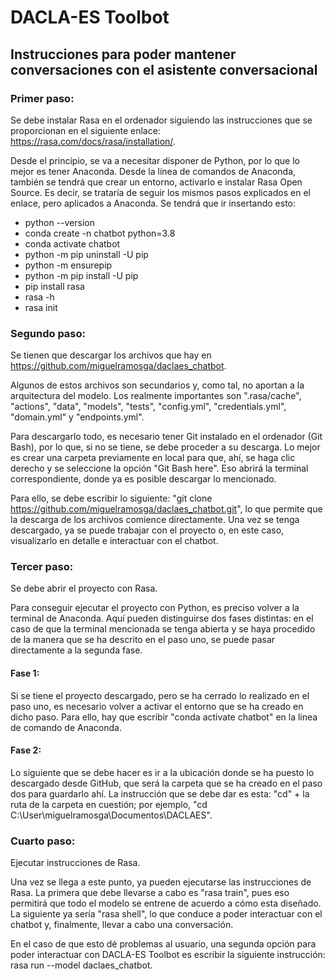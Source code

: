 # DACLA-ES Toolbot
## Instrucciones para poder mantener conversaciones con el asistente conversacional
### Primer paso: 

Se debe instalar Rasa en el ordenador siguiendo las instrucciones que se proporcionan en el siguiente enlace: https://rasa.com/docs/rasa/installation/.

Desde el principio, se va a necesitar disponer de Python, por lo que lo mejor es tener Anaconda. Desde la línea de comandos de Anaconda, también se tendrá que crear un entorno, activarlo e instalar Rasa Open Source. Es decir, se trataría de seguir los mismos pasos explicados en el enlace, pero aplicados a Anaconda. Se tendrá que ir insertando esto: 
  - python --version 
  - conda create -n chatbot python=3.8
  - conda activate chatbot
  - python -m pip uninstall -U pip
  - python -m ensurepip
  - python -m pip install -U pip
  - pip install rasa
  - rasa -h
  - rasa init


### Segundo paso:

Se tienen que descargar los archivos que hay en https://github.com/miguelramosga/daclaes_chatbot.

Algunos de estos archivos son secundarios y, como tal, no aportan a la arquitectura del modelo. Los realmente importantes son ".rasa/cache", "actions", "data", "models", "tests", "config.yml", "credentials.yml", "domain.yml" y "endpoints.yml". 

Para descargarlo todo, es necesario tener Git instalado en el ordenador (Git Bash), por lo que, si no se tiene, se debe proceder a su descarga. Lo mejor es crear una carpeta previamente en local para que, ahí, se haga clic derecho y se seleccione la opción "Git Bash here". Eso abrirá la terminal correspondiente, donde ya es posible descargar lo mencionado. 

Para ello, se debe escribir lo siguiente: "git clone https://github.com/miguelramosga/daclaes_chatbot.git", lo que permite que la descarga de los archivos comience directamente. Una vez se tenga descargado, ya se puede trabajar con el proyecto o, en este caso, visualizarlo en detalle e interactuar con el chatbot. 


### Tercer paso: 

Se debe abrir el proyecto con Rasa. 

Para conseguir ejecutar el proyecto con Python, es preciso volver a la terminal de Anaconda. Aquí pueden distinguirse dos fases distintas: en el caso de que la terminal mencionada se tenga abierta y se haya procedido de la manera que se ha descrito en el paso uno, se puede pasar directamente a la segunda fase. 

#### Fase 1: 
Si se tiene el proyecto descargado, pero se ha cerrado lo realizado en el paso uno, es necesario volver a activar el entorno que se ha creado en dicho paso. Para ello, hay que escribir "conda activate chatbot" en la línea de comando de Anaconda. 

#### Fase 2: 
Lo siguiente que se debe hacer es ir a la ubicación donde se ha puesto lo descargado desde GitHub, que será la carpeta que se ha creado en el paso dos para guardarlo ahí. La instrucción que se debe dar es esta: "cd" + la ruta de la carpeta en cuestión; por ejemplo, "cd C:\User\miguelramosga\Documentos\DACLAES". 

### Cuarto paso:

Ejecutar instrucciones de Rasa. 

Una vez se llega a este punto, ya pueden ejecutarse las instrucciones de Rasa. La primera que debe llevarse a cabo es "rasa train", pues eso permitirá que todo el modelo se entrene de acuerdo a cómo esta diseñado. La siguiente ya sería "rasa shell", lo que conduce a poder interactuar con el chatbot y, finalmente, llevar a cabo una conversación. 

En el caso de que esto dé problemas al usuario, una segunda opción para poder interactuar con DACLA-ES Toolbot es escribir la siguiente instrucción: rasa run --model daclaes_chatbot.


